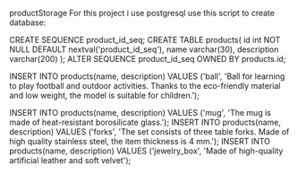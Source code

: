 productStorage
For this project i use postgresql use this script to create database:

CREATE SEQUENCE product_id_seq;
CREATE TABLE products(
    id int NOT NULL DEFAULT nextval('product_id_seq'),
    name varchar(30),
    description varchar(200)
);
ALTER SEQUENCE product_id_seq OWNED BY products.id;


INSERT INTO products(name, description) VALUES ('ball', 'Ball for learning to play football and outdoor activities. Thanks to the eco-friendly material and low weight, the model is suitable for children.');

INSERT INTO products(name, description) VALUES ('mug', 'The mug is made of heat-resistant borosilicate glass.');
INSERT INTO products(name, description) VALUES ('forks', 'The set consists of three table forks. Made of high quality stainless steel, the item thickness is 4 mm.');
INSERT INTO products(name, description) VALUES ('jewelry_box', 'Made of high-quality artificial leather and soft velvet');
